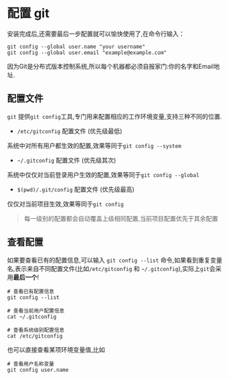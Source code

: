 # 配置 git

安装完成后,还需要最后一步配置就可以愉快使用了,在命令行输入：

```
git config --global user.name "your username"
git config --global user.email "example@example.com"
```

因为Git是分布式版本控制系统,所以每个机器都必须自报家门:你的名字和Email地址.

## 配置文件

`git` 提供`git config`工具,专门用来配置相应的工作环境变量,支持三种不同的位置.

- `/etc/gitconfig`  配置文件 (优先级最低)

系统中对所有用户都生效的配置,效果等同于`git config --system`

- `~/.gitconfig` 配置文件 (优先级其次)

系统中仅仅对当前登录用户生效的配置,效果等同于`git config --global`

- `$(pwd)/.git/config` 配置文件 (优先级最高)

仅仅对当前项目生效,效果等同于`git config`

>每一级别的配置都会自动覆盖上级相同配置,当前项目配置优先于其余配置

## 查看配置

如果要查看已有的配置信息,可以输入 `git config --list` 命令,如果看到重复变量名,表示来自不同配置文件(比如`/etc/gitconfig` 和 `~/.gitconfig`),实际上`git`会采用**最后一个**!

```
# 查看已有配置信息
git config --list

# 查看当前用户配置信息
cat ~/.gitconfig

# 查看系统级别配置信息
cat /etc/gitconfig
```

也可以直接查看某项环境变量值,比如

```
# 查看用户名称变量
git config user.name
```




